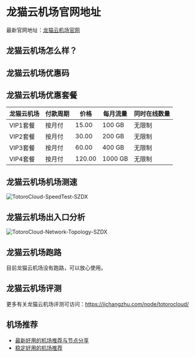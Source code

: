 # 龙猫云机场官网地址
最新官网地址：[龙猫云机场官网](https://jcz.affxc.com/totorocloud/)

## 龙猫云机场怎么样？


## 龙猫云机场优惠码


## 龙猫云机场优惠套餐

| 龙猫云机场    | 付款周期 | 价格     | 每月流量    | 同时在线数量 |
|--------|------|--------|---------|--------|
| VIP1套餐 | 按月付  | 15.00  | 100 GB  | 无限制    |
| VIP2套餐 | 按月付  | 30.00  | 200 GB  | 无限制    |
| VIP3套餐 | 按月付  | 60.00  | 400 GB  | 无限制    |
| VIP4套餐 | 按月付  | 120.00 | 1000 GB | 无限制    |

## 龙猫云机场机场测速

![TotoroCloud-SpeedTest-SZDX](https://github.com/jichangzhu/TotoroCloud/assets/152512496/3494b185-7039-4be1-8e39-9d5b3f6a7026)

## 龙猫云机场出入口分析

![TotoroCloud-Network-Topology-SZDX](https://github.com/jichangzhu/TotoroCloud/assets/152512496/452c5bfd-1e5b-41d2-bed8-737e923815ad)

## 龙猫云机场跑路
目前龙猫云机场没有跑路，可以放心使用。

## 龙猫云机场评测
更多有关龙猫云机场评测可访问：https://jichangzhu.com/node/totorocloud/

## 机场推荐
 - [最新好用的机场推荐与节点分享](https://github.com/jichangzhu/JichangTuijian)
 - [稳定好用的机场推荐](https://jichangzhu.com/node/?utm_source=github&utm_medium=jichangzhu-details)
